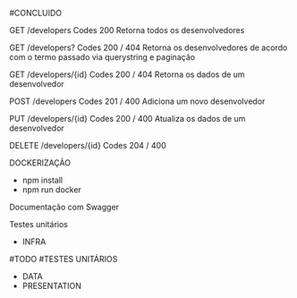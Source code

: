 #CONCLUIDO

GET /developers
Codes 200
Retorna todos os desenvolvedores

GET /developers?
Codes 200 / 404
Retorna os desenvolvedores de acordo com o termo passado via querystring e paginação

GET /developers/{id}
Codes 200 / 404
Retorna os dados de um desenvolvedor

POST /developers
Codes 201 / 400
Adiciona um novo desenvolvedor

PUT /developers/{id}
Codes 200 / 400
Atualiza os dados de um desenvolvedor

DELETE /developers/{id}
Codes 204 / 400

DOCKERIZAÇÃO
- npm install
- npm run docker

Documentação com Swagger

Testes unitários
- INFRA

#TODO
#TESTES UNITÁRIOS 
- DATA
- PRESENTATION